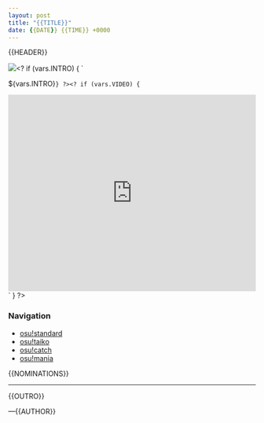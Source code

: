```yaml
---
layout: post
title: "{{TITLE}}"
date: {{DATE}} {{TIME}} +0000
---
```


{{HEADER}}

![](/wiki/shared/news/banners/project-loved.jpg)<?
if (vars.INTRO) {
`

${vars.INTRO}`
} ?><?
if (vars.VIDEO) {
`

<iframe width="100%" height="400" src="https://www.youtube.com/embed/${vars.VIDEO}?rel=0" frameborder="0" allow="autoplay; encrypted-media" allowfullscreen></iframe>`
} ?>

### Navigation

- [osu!standard](#osu)
- [osu!taiko](#taiko)
- [osu!catch](#catch)
- [osu!mania](#mania)

{{NOMINATIONS}}

---

{{OUTRO}}

—{{AUTHOR}}
